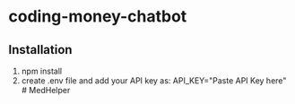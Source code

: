 # coding-money-chatbot
## Installation
1. npm install
2. create .env file and add your API key as:
     API_KEY="Paste API Key here"
#   M e d H e l p e r  
 